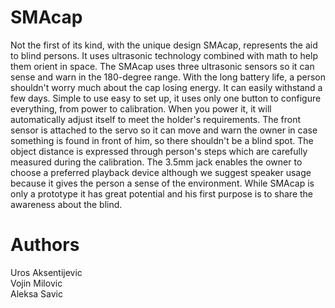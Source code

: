 # SMAcap
Not the first of its kind, with the unique design SMAcap, represents the aid to blind persons. It uses ultrasonic technology combined with math to help them orient in space. The SMAcap uses three ultrasonic sensors so it can sense and warn in the 180-degree range. With the long battery life, a person shouldn't worry much about the cap losing energy. It can easily withstand a few days. Simple to use easy to set up, it uses only one button to configure everything, from power to calibration. When you power it, it will automatically adjust itself to meet the holder's requirements. The front sensor is attached to the servo so it can move and warn the owner in case something is found in front of him, so there shouldn't be a blind spot. The object distance is expressed through person's steps which are carefully measured during the calibration. The 3.5mm jack enables the owner to choose a preferred playback device although we suggest speaker usage because it gives the person a sense of the environment.  While SMAcap is only a prototype it has great potential and his first purpose is to share the awareness about the blind.


# Authors
Uros Aksentijevic  
Vojin Milovic  
Aleksa Savic  
